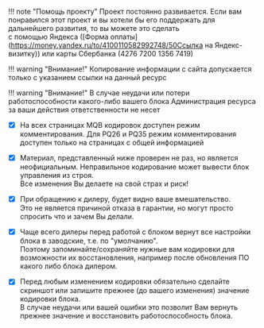 !!! note "Помощь проекту"
    Проект постоянно развивается. Если вам понравился этот проект и вы хотели бы его поддержать для дальнейшего развития, то вы можете это сделать   
    с помощью Яндекса ([Форма оплаты](https://money.yandex.ru/to/4100110582992748/50Ссылка на Яндекс-визитку)) или карты Сбербанка (4276 7200 1356 7419)  

!!! warning "Внимание!"
    Копирование информации с сайта допускается только с указанием ссылки на данный ресурс

!!! warning "Внимание!"
    В случае неудачи или потери работоспособности какого-либо вашего блока Администрация ресурса за ваши действия ответственности не несет
    
* [x] На всех страницах MQB кодировок доступен режим комментирования. Для PQ26 и PQ35 режим комментирования доступен только на страницах с общей информацией

* [x] Материал, представленный ниже проверен не раз, но является неофициальным. Неправильное кодирование может вывести блок управления из строя.  
Все изменения Вы делаете на свой страх и риск!

* [x] При обращению к дилеру, будет видно ваше вмешательство.  
Это не является причиной отказа в гарантии, но могут просто спросить что и зачем Вы делали.

* [x] Чаще всего дилеры перед работой с блоком вернут все настройки блока в заводские, т.е. по "умолчанию".  
Поэтому запоминайте/сохраняйте нужные вам кодировки для возможности их восстановления, например после обновления ПО какого либо блока дилером.

* [x] Перед любым изменением кодировки обязательно сделайте скриншот или запишите прежнее (до вашего изменения) значение кодировки блока.   
В случае неудачи или вашей ошибки это позволит Вам вернуть прежнее значение и восстановить работоспособность блока.
